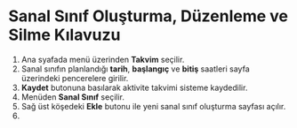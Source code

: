 # Sanal Sınıf Oluşturma, Düzenleme ve Silme Kılavuzu

1. Ana syafada menü üzerinden **Takvim** seçilir.
2. Sanal sınıfın planlandığı **tarih**, **başlangıç** ve **bitiş** saatleri sayfa üzerindeki pencerelere girilir.
3. **Kaydet** butonuna basılarak aktivite takvimi sisteme kaydedilir.
4. Menüden **Sanal Sınıf** seçilir.
5. Sağ üst köşedeki **Ekle** butonu ile yeni sanal sınıf oluşturma sayfası açılır.
6. 